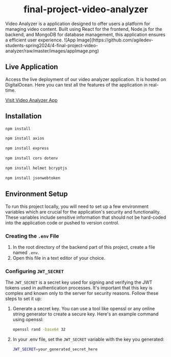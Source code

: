 <h1 align="center">final-project-video-analyzer</h1>
Video Analyzer is a  application designed to offer users a platform for managing video content. Built using React for the frontend, Node.js for the backend, and MongoDB for database management, this application ensures a efficient user experience.
![App Image](https://github.com/agiledev-students-spring2024/4-final-project-video-analyzer/raw/master/images/appImage.png)


## Live Application

Access the live deployment of our video analyzer application. It is hosted on DigitalOcean. Here you can test all the features of the application in real-time.

[Visit Video Analyzer App](https://octopus-app-vrerg.ondigitalocean.app/)

## Installation

```bash
npm install
```
```bash
npm install axios
```
```bash
npm install express
```
```bash
npm install cors dotenv
```
```bash
npm install helmet bcryptjs
```
```bash
npm install jsonwebtoken
```

## Environment Setup

To run this project locally, you will need to set up a few environment variables which are crucial for the application's security and functionality. These variables include sensitive information that should not be hard-coded into the application code or pushed to version control.

### Creating the `.env` File

1. In the root directory of the backend part of this project, create a file named `.env`.
2. Open this file in a text editor of your choice.

### Configuring `JWT_SECRET`

The `JWT_SECRET` is a secret key used for signing and verifying the JWT tokens used in authentication processes. It's important that this key is complex and known only to the server for security reasons. Follow these steps to set it up:

1. Generate a secret key. You can use a tool like openssl or any online string generator to create a secure key. Here's an example command using openssl:
   ```bash
   openssl rand -base64 32
   ```
2. In your .env file, set the `JWT_SECRET`  variable with the key you generated:
   ```bash
   JWT_SECRET=your_generated_secret_here
   ```
   
